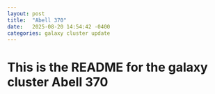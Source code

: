 ```yaml
---
layout: post
title:  "Abell 370"
date:   2025-08-20 14:54:42 -0400
categories: galaxy cluster update
---
```


# This is the README for the galaxy cluster Abell 370
